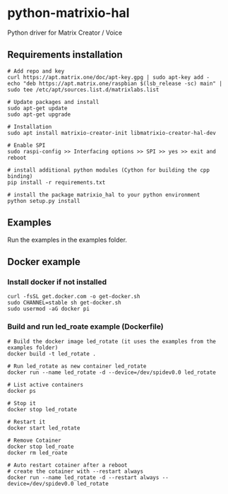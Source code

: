 # python-matrixio-hal
Python driver for Matrix Creator / Voice

## Requirements installation
```
# Add repo and key
curl https://apt.matrix.one/doc/apt-key.gpg | sudo apt-key add -
echo "deb https://apt.matrix.one/raspbian $(lsb_release -sc) main" | sudo tee /etc/apt/sources.list.d/matrixlabs.list

# Update packages and install
sudo apt-get update
sudo apt-get upgrade

# Installation
sudo apt install matrixio-creator-init libmatrixio-creator-hal-dev

# Enable SPI
sudo raspi-config >> Interfacing options >> SPI >> yes >> exit and reboot

# install additional python modules (Cython for building the cpp binding)
pip install -r requirements.txt

# install the package matrixio_hal to your python environment
python setup.py install
```

## Examples

Run the examples in the examples folder.

## Docker example

### Install docker if not installed
```
curl -fsSL get.docker.com -o get-docker.sh
sudo CHANNEL=stable sh get-docker.sh
sudo usermod -aG docker pi
```

### Build and run led\_roate example (Dockerfile)
```
# Build the docker image led_rotate (it uses the examples from the examples folder)
docker build -t led_rotate .

# Run led_rotate as new container led_rotate
docker run --name led_rotate -d --device=/dev/spidev0.0 led_rotate

# List active containers
docker ps

# Stop it
docker stop led_rotate

# Restart it
docker start led_rotate

# Remove Cotainer
docker stop led_roate
docker rm led_roate

# Auto restart cotainer after a reboot
# create the cotainer with --restart always
docker run --name led_rotate -d --restart always --device=/dev/spidev0.0 led_rotate
```
